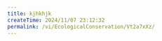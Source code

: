 ```yaml
---
title: kjhkhjk
createTime: 2024/11/07 23:12:32
permalink: /vi/EcologicalConservation/Vt2a7xXz/
---
```

